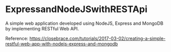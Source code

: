 # ExpressandNodeJSwithRESTApi
A simple web application developed using NodeJS, Express and MongoDB by implementing RESTful Web API.

Reference: https://closebrace.com/tutorials/2017-03-02/creating-a-simple-restful-web-app-with-nodejs-express-and-mongodb
